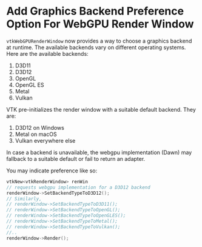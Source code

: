 # Add Graphics Backend Preference Option For WebGPU Render Window

`vtkWebGPURenderWindow` now provides a way to choose a graphics backend
at runtime. The available backends vary on different operating systems.
Here are the available backends:
1. D3D11
2. D3D12
3. OpenGL
4. OpenGL ES
5. Metal
6. Vulkan

VTK pre-initializes the render window with a suitable default backend. They
are:
1. D3D12 on Windows
2. Metal on macOS
3. Vulkan everywhere else

In case a backend is unavailable, the webgpu implementation (Dawn) may fallback
to a suitable default or fail to return an adapter.

You may indicate preference like so:
```c++
vtkNew<vtkRenderWindow> renWin
// requests webgpu implementation for a D3D12 backend
renderWindow->SetBackendTypeToD3D12();
// Similarly,
// renderWindow->SetBackendTypeToD3D11();
// renderWindow->SetBackendTypeToOpenGL();
// renderWindow->SetBackendTypeToOpenGLES();
// renderWindow->SetBackendTypeToMetal();
// renderWindow->SetBackendTypeToVulkan();
//..
renderWindow->Render();
```
